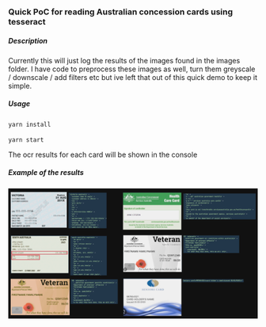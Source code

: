 ### Quick PoC for reading Australian concession cards using tesseract

##### Description

Currently this will just log the results of the images found in the images folder.
I have code to preprocess these images as well, turn them greyscale / downscale / add filters etc but ive left that out of this quick demo to keep it simple.

##### Usage

`yarn install`

`yarn start`

The ocr results for each card will be shown in the console

##### Example of the results

![example results](readme-example-results-image.png)
